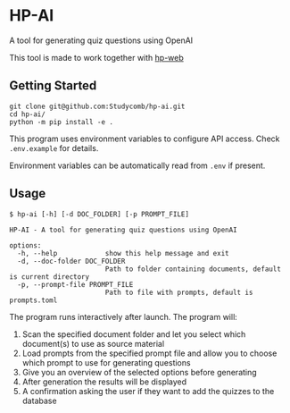 # HP-AI

A tool for generating quiz questions using OpenAI

This tool is made to work together with [hp-web](https://github.com/Studycomb/hp-web)

## Getting Started

```
git clone git@github.com:Studycomb/hp-ai.git
cd hp-ai/
python -m pip install -e .
```

This program uses environment variables to configure API access. Check `.env.example` for details.

Environment variables can be automatically read from `.env` if present.

## Usage

```
$ hp-ai [-h] [-d DOC_FOLDER] [-p PROMPT_FILE]

HP-AI - A tool for generating quiz questions using OpenAI

options:
  -h, --help            show this help message and exit
  -d, --doc-folder DOC_FOLDER
                        Path to folder containing documents, default is current directory
  -p, --prompt-file PROMPT_FILE
                        Path to file with prompts, default is prompts.toml
```
The program runs interactively after launch. The program will:

1. Scan the specified document folder and let you select which document(s) to use as source material
2. Load prompts from the specified prompt file and allow you to choose which prompt to use for generating questions
3. Give you an overview of the selected options before generating
4. After generation the results will be displayed
5. A confirmation asking the user if they want to add the quizzes to the database
